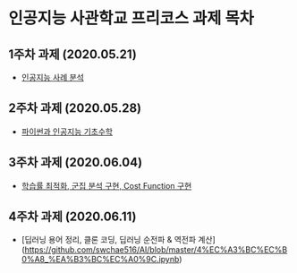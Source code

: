 # 인공지능 사관학교 프리코스 과제 목차

## 1주차 과제 (2020.05.21)

* [인공지능 사례 분석](https://github.com/swchae516/AI/blob/master/1%EC%A3%BC%EC%B0%A8_%EA%B3%BC%EC%A0%9C.ipynb)

## 2주차 과제 (2020.05.28)

* [파이썬과 인공지능 기초수학](https://github.com/swchae516/AI/blob/master/2%EC%A3%BC%EC%B0%A8%20%EA%B3%BC%EC%A0%9C.ipynb)

## 3주차 과제 (2020.06.04)

* [학습률 최적화, 군집 분석 구현, Cost Function 구현](https://github.com/swchae516/AI/blob/master/3%EC%A3%BC%EC%B0%A8_%EA%B3%BC%EC%A0%9C.ipynb)

## 4주차 과제 (2020.06.11)

* [딥러닝 용어 정리, 클론 코딩, 딥러닝 순전파 & 역전파 계산] (https://github.com/swchae516/AI/blob/master/4%EC%A3%BC%EC%B0%A8_%EA%B3%BC%EC%A0%9C.ipynb)

